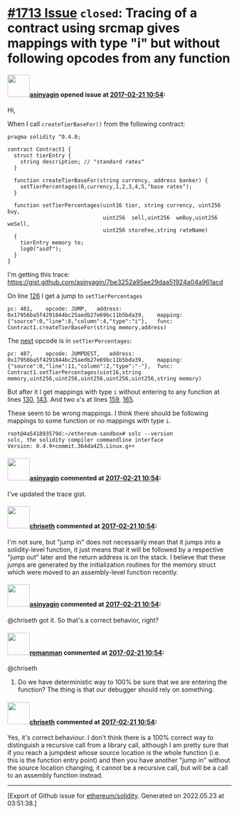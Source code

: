 # [\#1713 Issue](https://github.com/ethereum/solidity/issues/1713) `closed`: Tracing of a contract using srcmap gives mappings with type "i" but without following opcodes from any function

#### <img src="https://avatars.githubusercontent.com/u/700837?v=4" width="50">[asinyagin](https://github.com/asinyagin) opened issue at [2017-02-21 10:54](https://github.com/ethereum/solidity/issues/1713):

Hi,

When I call `createTierBaseFor()` from the following contract:
```
pragma solidity ^0.4.0;

contract Contract1 {
  struct tierEntry {
    string description; // "standard rates"
  }

  function createTierBaseFor(string currency, address banker) {
    setTierPercentages(0,currency,1,2,3,4,5,"base rates");
  }

  function setTierPercentages(uint16 tier, string currency, uint256 buy,
                              uint256  sell,uint256  weBuy,uint256  weSell,
                              uint256 storeFee,string rateName) 
  {
    tierEntry memory te;
    log0("asdf");
  }
}
```
I'm getting this trace: https://gist.github.com/asinyagin/7be3252a95ae29daa51924a04a961acd

On line [126](https://gist.github.com/asinyagin/7be3252a95ae29daa51924a04a961acd#file-gistfile1-txt-L126) I get a jump to `setTierPercentages`
```
pc: 481,	opcode: JUMP,	address: 0x17956ba5f4291844bc25aedb27e69bc11b5bda39,	mapping: {"source":0,"line":8,"column":4,"type":"i"}, 	func: Contract1.createTierBaseFor(string memory,address)
```
The [next](https://gist.github.com/asinyagin/7be3252a95ae29daa51924a04a961acd#file-gistfile1-txt-L127) opcode is in `setTierPercentages`:
```
pc: 487,	opcode: JUMPDEST,	address: 0x17956ba5f4291844bc25aedb27e69bc11b5bda39,	mapping: {"source":0,"line":11,"column":2,"type":"-"}, 	func: Contract1.setTierPercentages(uint16,string memory,uint256,uint256,uint256,uint256,uint256,string memory)
```

But after it I get mappings with type `i` without entering to any function at lines [130](https://gist.github.com/asinyagin/7be3252a95ae29daa51924a04a961acd#file-gistfile1-txt-L130), [143](https://gist.github.com/asinyagin/7be3252a95ae29daa51924a04a961acd#file-gistfile1-txt-L143). And two `o`'s at lines [159](https://gist.github.com/asinyagin/7be3252a95ae29daa51924a04a961acd#file-gistfile1-txt-L159), [165](https://gist.github.com/asinyagin/7be3252a95ae29daa51924a04a961acd#file-gistfile1-txt-L165).

These seem to be wrong mappings. I think there should be following mappings to some function or no mappings with type `i`.

```
root@4a541893579d:~/ethereum-sandbox# solc --version
solc, the solidity compiler commandline interface
Version: 0.4.9+commit.364da425.Linux.g++
```

#### <img src="https://avatars.githubusercontent.com/u/700837?v=4" width="50">[asinyagin](https://github.com/asinyagin) commented at [2017-02-21 10:54](https://github.com/ethereum/solidity/issues/1713#issuecomment-281317051):

I've updated the trace gist.

#### <img src="https://avatars.githubusercontent.com/u/9073706?v=4" width="50">[chriseth](https://github.com/chriseth) commented at [2017-02-21 10:54](https://github.com/ethereum/solidity/issues/1713#issuecomment-281685299):

I'm not sure, but "jump in" does not necessarily mean that it jumps into a solidity-level function, it just means that it will be followed by a respective "jump out" later and the return address is on the stack. I believe that these jumps are generated by the initialization routines for the memory struct which were moved to an assembly-level function recently.

#### <img src="https://avatars.githubusercontent.com/u/700837?v=4" width="50">[asinyagin](https://github.com/asinyagin) commented at [2017-02-21 10:54](https://github.com/ethereum/solidity/issues/1713#issuecomment-281694737):

@chriseth got it. So that's a correct behavior, right?

#### <img src="https://avatars.githubusercontent.com/u/5822633?u=61e06090743a58b3a57713075963b115edae488e&v=4" width="50">[romanman](https://github.com/romanman) commented at [2017-02-21 10:54](https://github.com/ethereum/solidity/issues/1713#issuecomment-281694860):

@chriseth 

1. Do we have deterministic way to 100% be sure that we are entering
 the function? The thing is that our debugger should rely on something.

#### <img src="https://avatars.githubusercontent.com/u/9073706?v=4" width="50">[chriseth](https://github.com/chriseth) commented at [2017-02-21 10:54](https://github.com/ethereum/solidity/issues/1713#issuecomment-281696456):

Yes, it's correct behaviour. I don't think there is a 100% correct way to distinguish a recursive call from a library call, although I am pretty sure that if you reach a jumpdest whose source location is the whole function (i.e. this is the function entry point) and then you have another "jump in" without the source location changing, it cannot be a recursive call, but will be a call to an assembly function instead.


-------------------------------------------------------------------------------



[Export of Github issue for [ethereum/solidity](https://github.com/ethereum/solidity). Generated on 2022.05.23 at 03:51:38.]

